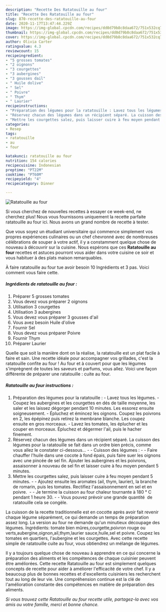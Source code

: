 ```yaml
---
description: "Recette Des Ratatouille au four"
title: "Recette Des Ratatouille au four"
slug: 870-recette-des-ratatouille-au-four
date: 2020-11-17T13:47:44.229Z
image: https://img-global.cpcdn.com/recipes/dd0d79b8c8daa672/751x532cq70/ratatouille-au-four-photo-principale-de-la-recette.jpg
thumbnail: https://img-global.cpcdn.com/recipes/dd0d79b8c8daa672/751x532cq70/ratatouille-au-four-photo-principale-de-la-recette.jpg
cover: https://img-global.cpcdn.com/recipes/dd0d79b8c8daa672/751x532cq70/ratatouille-au-four-photo-principale-de-la-recette.jpg
author: Olivia Carter
ratingvalue: 4.3
reviewcount: 15
recipeingredient:
- "5 grosses tomates"
- "2 oignons"
- "3 courgettes"
- "3 aubergines"
- "3 gousses dail"
- " Huile dolive"
- " Sel"
- " Poivre"
- " Thym"
- " Laurier"
recipeinstructions:
- "Préparation des légumes pour la ratatouille : Lavez tous les légumes. Coupez les aubergines et les courgettes en dés de taille moyenne, les saler et les laissez dégorger pendant 10 minutes. Les essorez ensuite soigneusement. Épluchez et émincez les oignons. Coupez les poivrons en 2, les épépinez puis retirez la membrane blanche. Les coupez ensuite en gros morceaux. Lavez les tomates, les éplucher et les couper en morceaux. Épluchez et dégermer l&#39;ail, puis le hacher finement."
- "Réservez chacun des légumes dans un récipient séparé. La cuisson des légumes pour la ratatouille se fait dans un ordre bien précis, comme vous allez le constater ci-dessous...  Cuisson des légumes :  Faire chauffer l&#39;huile dans une cocote à fond épais, puis faire suer les oignons avec une pincée de sel fin. Ajouter les aubergines et les poivrons, assaisonner à nouveau de sel fin et laisser cuire à feu moyen pendant 5 minutes."
- "Mettre les courgettes salez, puis laisser cuire à feu moyen pendant 5 minutes.  Ajoutez ensuite les aromates (ail, thym, laurier), la branche de romarin, puis les tomates. Rectifiez l&#39;assaisonnement en sel et en poivre.   Je termine la cuisson au four chaleur tournante à 180 ° C pendant 1 heure 30.  Vous pouvez prévoir une grande quantité  de ratatouille cela se congèle."
categories:
- Resep
tags:
- ratatouille
- au
- four

katakunci: ratatouille au four 
nutrition: 154 calories
recipecuisine: Indonesian
preptime: "PT22M"
cooktime: "PT60M"
recipeyield: "4"
recipecategory: Dinner

---
```



![Ratatouille au four](https://img-global.cpcdn.com/recipes/dd0d79b8c8daa672/751x532cq70/ratatouille-au-four-photo-principale-de-la-recette.jpg)

Si vous cherchez de nouvelles recettes à essayer ce week-end, ne cherchez plus! Nous vous fournissons uniquement la recette parfaite ratatouille au four ici. Nous avons un grand nombre de recette à tester.

Que vous soyez un étudiant universitaire qui commence simplement vos propres expériences culinaires ou un chef chevronné avec de nombreuses célébrations de souper à votre actif, il y a constamment quelque chose de nouveau à découvrir sur la cuisine. Nous espérons que ces <strong> Ratatouille au four </strong> recettes et astuces pourront vous aider dans votre cuisine ce soir et vous habituer à des plats maison remarquables.

<!--inarticleads1-->

À faire ratatouille au four tue avoir besoin 10 Ingrédients et 3 pas. Voici comment vous faire cette.

##### Ingrédients de ratatouille au four :

1. Préparer 5 grosses tomates
1. Vous devez vous préparer 2 oignons
1. Utilisation 3 courgettes
1. Utilisation 3 aubergines
1. Vous devez vous préparer 3 gousses d&#39;ail
1. Vous avez besoin  Huile d&#39;olive
1. Fournir  Sel
1. Vous devez vous préparer  Poivre
1. Fournir  Thym
1. Préparer  Laurier


Quelle que soit la manière dont on la réalise, la ratatouille est un plat facile à faire et sain. Une recette idéale pour accompagner vos grillades, c&#39;est la ratatouille confite au four ! Au four et à couvert pour que les légumes s&#39;imprègnent de toutes les saveurs et parfums, vous allez. Voici une façon différente de préparer une ratatouille : cuite au four. 

<!--inarticleads2-->

##### Ratatouille au four instructions :

1. Préparation des légumes pour la ratatouille : - Lavez tous les légumes. - Coupez les aubergines et les courgettes en dés de taille moyenne, les saler et les laissez dégorger pendant 10 minutes. Les essorez ensuite soigneusement. - Épluchez et émincez les oignons. Coupez les poivrons en 2, les épépinez puis retirez la membrane blanche. Les coupez ensuite en gros morceaux. - Lavez les tomates, les éplucher et les couper en morceaux. Épluchez et dégermer l&#39;ail, puis le hacher finement.
1. Réservez chacun des légumes dans un récipient séparé. La cuisson des légumes pour la ratatouille se fait dans un ordre bien précis, comme vous allez le constater ci-dessous... -  - Cuisson des légumes : -  - Faire chauffer l&#39;huile dans une cocote à fond épais, puis faire suer les oignons avec une pincée de sel fin. Ajouter les aubergines et les poivrons, assaisonner à nouveau de sel fin et laisser cuire à feu moyen pendant 5 minutes.
1. Mettre les courgettes salez, puis laisser cuire à feu moyen pendant 5 minutes. -  - Ajoutez ensuite les aromates (ail, thym, laurier), la branche de romarin, puis les tomates. Rectifiez l&#39;assaisonnement en sel et en poivre.  -  - Je termine la cuisson au four chaleur tournante à 180 ° C pendant 1 heure 30. -  - Vous pouvez prévoir une grande quantité  de ratatouille cela se congèle.


La cuisson de la recette traditionnelle est en cocotte après avoir fait revenir chaque légume séparément, ce qui demande un temps de préparation assez long. La version au four ne demande qu&#39;un minutieux découpage des légumes. Ingrédients: tomate bien mûres,courgette,poivron rouge ou verts,aubergine,oignon,ail,thym,laurier sauce,huile,sel et poivre. Coupez les tomates en quartiers, l&#39;aubergine et les courgettes. Avec cette recette simple de ratatouille cuite au four, vous obtiendrez un mélange de légumes. 

<!--inarticleads1-->

<p>
Il y a toujours quelque chose de nouveau à apprendre en ce qui concerne la préparation des aliments et les compétences de chaque cuisinier peuvent être améliorées. Cette recette Ratatouille au four est simplement quelques concepts de recette pour aider à améliorer l'efficacité de votre chef. Il y a beaucoup plus de bonnes recettes et d'excellents cuisiniers les recherchent tout au long de leur vie. Une compréhension continue est la clé de l'amélioration constante des compétences en matière de préparation des aliments.
</p>

<p>
<i>Si vous trouvez cette Ratatouille au four recette utile, partagez-la avec vos amis ou votre famille, merci et bonne chance.</i>
</p>
